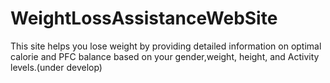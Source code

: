 # WeightLossAssistanceWebSite
This site helps you lose weight by providing detailed information on optimal calorie and PFC balance based on your gender,weight, height, and Activity levels.(under develop)
